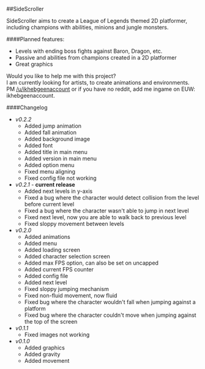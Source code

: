 ##SideScroller

SideScroller aims to create a League of Legends themed 2D platformer, including champions with abilities, minions and jungle monsters. 

####Planned features:
  - Levels with ending boss fights against Baron, Dragon, etc.
  - Passive and abilities from champions created in a 2D platformer
  - Great graphics
  
Would you like to help me with this project?  
I am currently looking for artists, to create animations and environments.  
PM [/u/ikhebgeenaccount](http://www.reddit.com/u/ikhebgeenaccount) or if you have no reddit, add me ingame on EUW: ikhebgeenaccount.  

####Changelog
  - *v0.2.2*
    - Added jump animation
    - Added fall animation
    - Added background image
    - Added font
    - Added title in main menu
    - Added version in main menu
    - Added option menu
    - Fixed menu aligning
    - Fixed config file not working
  - *v0.2.1* - **current release**
    - Added next levels in y-axis
    - Fixed a bug where the character would detect collision from the level before current level
    - Fixed a bug where the character wasn't able to jump in next level
    - Fixed next level, now you are able to walk back to previous level
    - Fixed sloppy movement between levels
  - *v0.2.0*
    - Added animations
    - Added menu
    - Added loading screen
    - Added character selection screen
    - Added max FPS option, can also be set on uncapped
    - Added current FPS counter
    - Added config file
    - Added next level
    - Fixed sloppy jumping mechanism
    - Fixed non-fluid movement, now fluid
    - Fixed bug where the character wouldn't fall when jumping against a platform
    - Fixed bug where the character couldn't move when jumping against the top of the screen
  - *v0.1.1*
    - Fixed images not working
  - *v0.1.0*
    - Added graphics
    - Added gravity
    - Added movement
